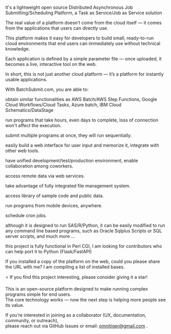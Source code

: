 It's a lightweight open source Distributed Asynchronous Job Submitting/Scheduling Platform, a Task as Service/Job as Service solution<p>

The real value of a platform doesn’t come from the cloud itself — it comes from the applications that users can directly use.

This platform makes it easy for developers to build small, ready-to-run cloud environments that end users can immediately use without technical knowledge.

Each application is defined by a simple parameter file — once uploaded, it becomes a live, interactive tool on the web.

In short, this is not just another cloud platform — it’s a platform for instantly usable applications.<p>

With BatchSubmit.com, you are able to:<p>

obtain similar functionalities as AWS Batch/AWS Step Functions, Google Cloud Workflows/Cloud Tasks, Azure batch, IBM Cloud Schematics/DataStage<p>
run programs that take hours, even days to complete, loss of connection won't affect the execution.<p>
submit multiple programs at once, they will run sequentially.<p>
easily build a web interface for user input and memorize it, integrate with other web tools.<p>
have unified development/test/production environment, enable collaboration among coworkers.<p>
access remote data via web services.<p>
take advantage of fully integrated file management system.<p>
access library of sample code and public data.<p>
run programs from mobile devices, anywhere.<p>
schedule cron jobs.<p>
although it is designed to run SAS/R/Python, it can be easily modified to run any command line based programs, such as Oracle Sqlplus Scripts or SQL server scripts, and much more ...<p>

this project is fully functional in Perl CGI, I am looking for contributors who can help port it to Python (Flask/FastAPI)<p>

If you installed a copy of the platform on the web, could you please share the URL with me? I am compiling a list of installed bases.

 ⭐ If you find this project interesting, please consider giving it a star!

This is an open-source platform designed to make running complex programs simple for end users.  
The core technology works — now the next step is helping more people see its value.  

If you’re interested in joining as a collaborator (UX, documentation, community, or outreach),  
please reach out via GitHub Issues or email: omnitiger@gmail.com .
